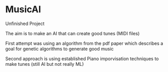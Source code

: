 # MusicAI

Unfinished Project

The aim is to make an AI that can create good tunes (MIDI files)

First attempt was using an algorithm from the pdf paper which describes a goal for genetic algorithms to generate good music

Second approach is using established Piano imporvisation techniques to make tunes (still AI but not really ML)

